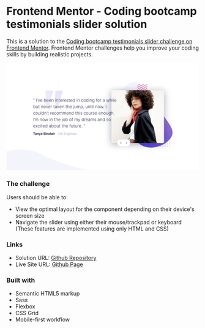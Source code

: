 # Frontend Mentor - Coding bootcamp testimonials slider solution

This is a solution to the [Coding bootcamp testimonials slider challenge on Frontend Mentor](https://www.frontendmentor.io/challenges/coding-bootcamp-testimonials-slider-4FNyLA8JL). Frontend Mentor challenges help you improve your coding skills by building realistic projects.

![Screenshot - Desktop](./design/screenshot%20-%20desktop.png)

### The challenge

Users should be able to:

- View the optimal layout for the component depending on their device's screen size
- Navigate the slider using either their mouse/trackpad or keyboard (These features are implemented using only HTML and CSS)

### Links

- Solution URL: [Github Repository](https://github.com/hesam-fattahi/coding-bootcamp-testimonials-slider-master)
- Live Site URL: [Github Page](https://hesam-fattahi.github.io/coding-bootcamp-testimonials-slider-master/)

### Built with

- Semantic HTML5 markup
- Sass
- Flexbox
- CSS Grid
- Mobile-first workflow
